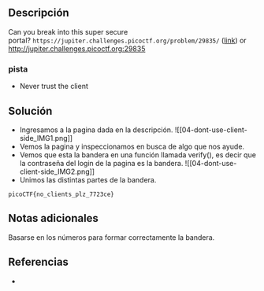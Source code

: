 
## Descripción 

Can you break into this super secure portal? `https://jupiter.challenges.picoctf.org/problem/29835/` ([link](https://jupiter.challenges.picoctf.org/problem/29835/)) or http://jupiter.challenges.picoctf.org:29835
### pista

- Never trust the client
## Solución

- Ingresamos a la pagina dada en la descripción.
![[04-dont-use-client-side_IMG1.png]]
- Vemos la pagina y inspeccionamos en busca de algo que nos ayude.
- Vemos que esta la bandera en una función llamada verify(), es decir que la contraseña del login de la pagina es la bandera.
![[04-dont-use-client-side_IMG2.png]]
- Unimos las distintas partes de la bandera.




```
picoCTF{no_clients_plz_7723ce}
```

## Notas adicionales

Basarse en los números para formar correctamente la bandera.
## Referencias

- 